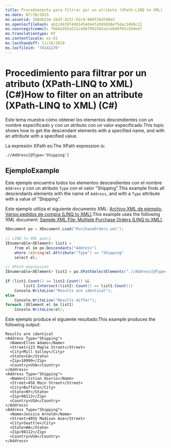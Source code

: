 ```yaml
---
title: Procedimiento para filtrar por un atributo (XPath-LINQ to XML) (C#)
ms.date: 07/20/2015
ms.assetid: 208d6256-1bd7-4237-b2c9-909f26dfd0e2
ms.openlocfilehash: ab2cd439f4dd1454de4fa565658ef5dac14b8c22
ms.sourcegitcommit: fbb8a593a511ce667992502a3ce6d8f65c594edf
ms.translationtype: HT
ms.contentlocale: es-ES
ms.lasthandoff: 11/16/2019
ms.locfileid: "74141276"
---
```

# <a name="how-to-filter-on-an-attribute-xpath-linq-to-xml-c"></a><span data-ttu-id="412c4-102">Procedimiento para filtrar por un atributo (XPath-LINQ to XML) (C#)</span><span class="sxs-lookup"><span data-stu-id="412c4-102">How to filter on an attribute (XPath-LINQ to XML) (C#)</span></span>
<span data-ttu-id="412c4-103">Este tema muestra cómo obtener los elementos descendientes con un nombre especificado y con un atributo con un valor especificado.</span><span class="sxs-lookup"><span data-stu-id="412c4-103">This topic shows how to get the descendant elements with a specified name, and with an attribute with a specified value.</span></span>  
  
 <span data-ttu-id="412c4-104">La expresión XPath es:</span><span class="sxs-lookup"><span data-stu-id="412c4-104">The XPath expression is:</span></span>  
  
 `.//Address[@Type='Shipping']`  
  
## <a name="example"></a><span data-ttu-id="412c4-105">Ejemplo</span><span class="sxs-lookup"><span data-stu-id="412c4-105">Example</span></span>  
 <span data-ttu-id="412c4-106">Este ejemplo encuentra todos los elementos descendientes con el nombre `Address` y con un atributo `Type` con el valor "Shipping".</span><span class="sxs-lookup"><span data-stu-id="412c4-106">This example finds all descendants elements with the name of `Address`, and with a `Type` attribute with a value of "Shipping".</span></span>  
  
 <span data-ttu-id="412c4-107">Este ejemplo utiliza el siguiente documento XML: [Archivo XML de ejemplo: Varios pedidos de compra (LINQ to XML)](./sample-xml-file-multiple-purchase-orders-linq-to-xml.md).</span><span class="sxs-lookup"><span data-stu-id="412c4-107">This example uses the following XML document: [Sample XML File: Multiple Purchase Orders (LINQ to XML)](./sample-xml-file-multiple-purchase-orders-linq-to-xml.md).</span></span>  
  
```csharp  
XDocument po = XDocument.Load("PurchaseOrders.xml");  
  
// LINQ to XML query  
IEnumerable<XElement> list1 =  
    from el in po.Descendants("Address")  
    where (string)el.Attribute("Type") == "Shipping"  
    select el;  
  
// XPath expression  
IEnumerable<XElement> list2 = po.XPathSelectElements(".//Address[@Type='Shipping']");  
  
if (list1.Count() == list2.Count() &&  
        list1.Intersect(list2).Count() == list1.Count())  
    Console.WriteLine("Results are identical");  
else  
    Console.WriteLine("Results differ");  
foreach (XElement el in list1)  
    Console.WriteLine(el);  
```  
  
 <span data-ttu-id="412c4-108">Este ejemplo produce el siguiente resultado:</span><span class="sxs-lookup"><span data-stu-id="412c4-108">This example produces the following output:</span></span>  
  
```output  
Results are identical  
<Address Type="Shipping">  
  <Name>Ellen Adams</Name>  
  <Street>123 Maple Street</Street>  
  <City>Mill Valley</City>  
  <State>CA</State>  
  <Zip>10999</Zip>  
  <Country>USA</Country>  
</Address>  
<Address Type="Shipping">  
  <Name>Cristian Osorio</Name>  
  <Street>456 Main Street</Street>  
  <City>Buffalo</City>  
  <State>NY</State>  
  <Zip>98112</Zip>  
  <Country>USA</Country>  
</Address>  
<Address Type="Shipping">  
  <Name>Jessica Arnold</Name>  
  <Street>4055 Madison Ave</Street>  
  <City>Seattle</City>  
  <State>WA</State>  
  <Zip>98112</Zip>  
  <Country>USA</Country>  
</Address>  
```  
